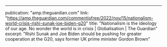---
publication: "amp.theguardian.com"
link: "https://amp.theguardian.com/commentisfree/2022/nov/15/nationalism-world-crisis-rishi-sunak-joe-biden-g20"
title: "Nationalism is the ideology of our age. No wonder the world is in crisis | Globalisation | The Guardian"
excerpt: "Rishi Sunak and Joe Biden should be pushing for greater cooperation at the G20, says former UK prime minister Gordon Brown"
